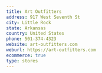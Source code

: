 ```yaml
---
title: Art Outfitters
address: 917 West Seventh St
city: Little Rock
state: Arkansas
country: United States
phone: 501-374-4323
website: art-outfitters.com
weburl: https://art-outfitters.com
ecommerce: true
type: stores
---
```

